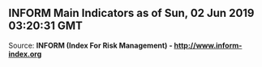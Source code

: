 ## INFORM Main Indicators as of Sun, 02 Jun 2019 03:20:31 GMT

Source: **INFORM (Index For Risk Management) - http://www.inform-index.org**